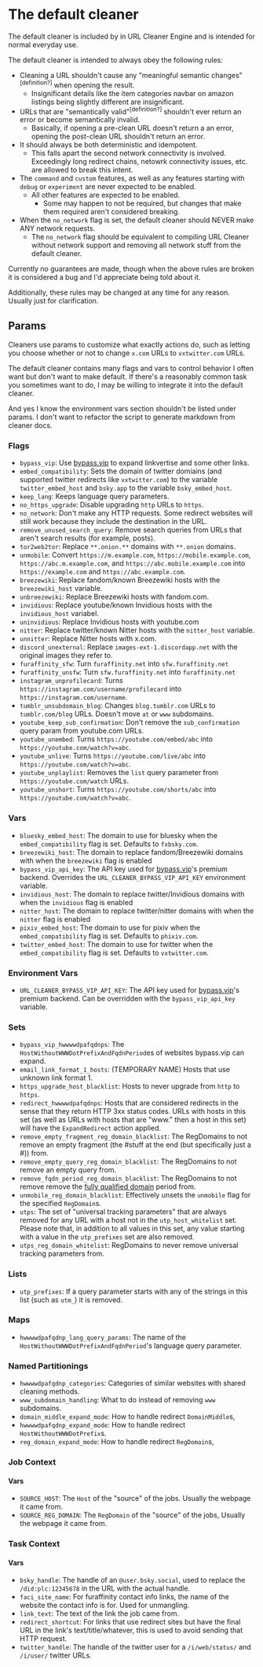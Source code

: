 # The default cleaner

The default cleaner is included by in URL Cleaner Engine and is intended for normal everyday use.

The default cleaner is intended to always obey the following rules:

- Cleaning a URL shouldn't cause any "meaningful semantic changes"<sup>[definition?]</sup> when opening the result.
  - Insignificant details like the item categories navbar on amazon listings being slightly different are insignificant.
- URLs that are "semantically valid"<sup>[definition?]</sup> shouldn't ever return an error or become semantically invalid.
  - Basically, if opening a pre-clean URL doesn't return a an error, opening the post-clean URL shouldn't return an error.
- It should always be both deterministic and idempotent.
  - This falls apart the second network connectivity is involved. Exceedingly long redirect chains, netowrk connectivity issues, etc. are allowed to break this intent.
- The `command` and `custom` features, as well as any features starting with `debug` or `experiment` are never expected to be enabled.
  - All other features are expected to be enabled.
    - Some may happen to not be required, but changes that make them required aren't considered breaking.
- When the `no_network` flag is set, the default cleaner should NEVER make ANY network requests.
  - The `no_network` flag should be equivalent to compiling URL Cleaner without network support and removing all network stuff from the default cleaner.

Currently no guarantees are made, though when the above rules are broken it is considered a bug and I'd appreciate being told about it.

Additionally, these rules may be changed at any time for any reason. Usually just for clarification.

## Params

Cleaners use params to customize what exactly actions do, such as letting you choose whether or not to change `x.com` URLs to `vxtwitter.com` URLs.

The default cleaner contains many flags and vars to control behavior I often want but don't want to make default. If there's a reasonably common task you sometimes want to do, I may be willing to integrate it into the default cleaner.

And yes I know the environment vars section shouldn't be listed under params. I don't want to refactor the script to generate markdown from cleaner docs.

<!--cmd scripts/gen-docs.py-->
### Flags

- `bypass_vip`: Use [bypass.vip](https://bypass.vip) to expand linkvertise and some other links.
- `embed_compatibility`: Sets the domain of twitter domiains (and supported twitter redirects like `vxtwitter.com`) to the variable `twitter_embed_host` and `bsky.app` to the variable `bsky_embed_host`.
- `keep_lang`: Keeps language query parameters.
- `no_https_upgrade`: Disable upgrading `http` URLs to `https`.
- `no_network`: Don't make any HTTP requests. Some redirect websites will still work because they include the destination in the URL.
- `remove_unused_search_query`: Remove search queries from URLs that aren't search results (for example, posts).
- `tor2web2tor`: Replace `**.onion.**` domains with `**.onion` domains.
- `unmobile`: Convert `https://m.example.com`, `https://mobile.example.com`, `https://abc.m.example.com`, and `https://abc.mobile.example.com` into `https://example.com` and `https://abc.example.com`.
- `breezewiki`: Replace fandom/known Breezewiki hosts with the `breezewiki_host` variable.
- `unbreezewiki`: Replace Breezewiki hosts with fandom.com.
- `invidious`: Replace youtube/known Invidious hosts with the `invidious_host` variabel.
- `uninvidious`: Replace Invidious hosts with youtube.com
- `nitter`: Replace twitter/known Nitter hosts with the `nitter_host` variable.
- `unnitter`: Replace Nitter hosts with x.com.
- `discord_unexternal`: Replace `images-ext-1.discordapp.net` with the original images they refer to.
- `furaffinity_sfw`: Turn `furaffinity.net` into `sfw.furaffinity.net`
- `furaffinity_unsfw`: Turn `sfw.furaffinity.net` into `furaffinity.net`
- `instagram_unprofilecard`: Turns `https://instagram.com/username/profilecard` into `https://instagram.com/username`.
- `tumblr_unsubdomain_blog`: Changes `blog.tumblr.com` URLs to `tumblr.com/blog` URLs. Doesn't move `at` or `www` subdomains.
- `youtube_keep_sub_confirmation`: Don't remove the `sub_confirmation` query param from youtube.com URLs.
- `youtube_unembed`: Turns `https://youtube.com/embed/abc` into `https://youtube.com/watch?v=abc`.
- `youtube_unlive`: Turns `https://youtube.com/live/abc` into `https://youtube.com/watch?v=abc`.
- `youtube_unplaylist`: Removes the `list` query parameter from `https://youtube.com/watch` URLs.
- `youtube_unshort`: Turns `https://youtube.com/shorts/abc` into `https://youtube.com/watch?v=abc`.

### Vars

- `bluesky_embed_host`: The domain to use for bluesky when the `embed_compatibility` flag is set. Defaults to `fxbsky.com`.
- `breezewiki_host`: The domain to replace fandom/Breezewiki domains with when the `breezewiki` flag is enabled
- `bypass_vip_api_key`: The API key used for [bypass.vip](https://bypass.vip)'s premium backend. Overrides the `URL_CLEANER_BYPASS_VIP_API_KEY` environment variable.
- `invidious_host`: The domain to replace twitter/Invidious domains with when the `invidious` flag is enabled
- `nitter_host`: The domain to replace twitter/nitter domains with when the `nitter` flag is enabled
- `pixiv_embed_host`: The domain to use for pixiv when the `embed_compatibility` flag is set. Defaults to `phixiv.com`.
- `twitter_embed_host`: The domain to use for twitter when the `embed_compatibility` flag is set. Defaults to `vxtwitter.com`.

### Environment Vars

- `URL_CLEANER_BYPASS_VIP_API_KEY`: The API key used for [bypass.vip](https://bypass.vip)'s premium backend. Can be overridden with the `bypass_vip_api_key` variable.

### Sets

- `bypass_vip_hwwwwdpafqdnps`: The `HostWithoutWWWDotPrefixAndFqdnPeriod`es of websites bypass.vip can expand.
- `email_link_format_1_hosts`: (TEMPORARY NAME) Hosts that use unknown link format 1.
- `https_upgrade_host_blacklist`: Hosts to never upgrade from `http` to `https`.
- `redirect_hwwwwdpafqdnps`: Hosts that are considered redirects in the sense that they return HTTP 3xx status codes. URLs with hosts in this set (as well as URLs with hosts that are "www." then a host in this set) will have the `ExpandRedirect` action applied.
- `remove_empty_fragment_reg_domain_blacklist`: The RegDomains to not remove an empty fragment (the #stuff at the end (but specifically just a #)) from.
- `remove_empty_query_reg_domain_blacklist`: The RegDomains to not remove an empty query from.
- `remove_fqdn_period_reg_domain_blacklist`: The RegDomains to not remove remove the [fully qualified domain](https://en.wikipedia.org/wiki/Fully_qualified_domain_name) period from.
- `unmobile_reg_domain_blacklist`: Effectively unsets the `unmobile` flag for the specified `RegDomain`s.
- `utps`: The set of "universal tracking parameters" that are always removed for any URL with a host not in the `utp_host_whitelist` set. Please note that, in addition to all values in this set, any value starting with a value in the `utp_prefixes` set are also removed.
- `utps_reg_domain_whitelist`: RegDomains to never remove universal tracking parameters from.

### Lists

- `utp_prefixes`: If a query parameter starts with any of the strings in this list (such as `utm_`) it is removed.

### Maps

- `hwwwwdpafqdnp_lang_query_params`: The name of the `HostWithoutWWWDotPrefixAndFqdnPeriod`'s language query parameter.

### Named Partitionings

- `hwwwwdpafqdnp_categories`: Categories of similar websites with shared cleaning methods.
- `www_subdomain_handling`: What to do instead of removing `www` subdomains.
- `domain_middle_expand_mode`: How to handle redirect `DomainMiddle`s,
- `hwwwwdpafqdnp_expand_mode`: How to handle redirect `HostWithoutWWWDotPrefix`s.
- `reg_domain_expand_mode`: How to handle redirect `RegDomain`s,

### Job Context

#### Vars

- `SOURCE_HOST`: The `Host` of the "source" of the jobs. Usually the webpage it came from.
- `SOURCE_REG_DOMAIN`: The `RegDomain` of the "source" of the jobs, Usually the webpage it came from.

### Task Context

#### Vars

- `bsky_handle`: The handle of an `@user.bsky.social`, used to replace the `/did:plc:12345678` in the URL with the actual handle.
- `faci_site_name`: For furaffinity contact info links, the name of the website the contact info is for. Used for unmangling.
- `link_text`: The text of the link the job came from.
- `redirect_shortcut`: For links that use redirect sites but have the final URL in the link's text/title/whatever, this is used to avoid sending that HTTP request.
- `twitter_handle`: The handle of the twitter user for a `/i/web/status/` and `/i/user/` twitter URLs.
<!--/cmd-->
